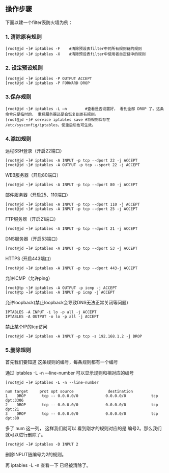 ## 操作步骤

下面以建一个filter表防火墙为例：

### **1. 清除原有规则**

```
[root@jd ~]# iptables -F    #清除预设表filter中的所有规则链的规则
[root@jd ~]# iptables -X    #清除预设表filter中使用者自定链中的规则
```
### **2. 设定预设规则**

```
[root@jd ~]# iptables -P OUTPUT ACCEPT
[root@jd ~]# iptables -P FORWARD DROP
```

### **3.保存规则**
```
[root@jd ~]# iptables -L –n        #查看是否设置好， 看到全部 DROP 了。这条命令只是临时的， 重启服务器还是会恢复到原有规则。
[root@jd ~]# service iptables save #将规则保存在 /etc/sysconfig/iptables，使重启后也可生效。
```

### **4.添加规则**

远程SSH登录（开启22端口）
```
[root@jd ~]# iptables -A INPUT -p tcp --dport 22 -j ACCEPT
[root@jd ~]# iptables -A OUTPUT -p tcp --sport 22 -j ACCEPT
```
WEB服务器（开启80端口）
```
[root@jd ~]# iptables -A INPUT -p tcp --dport 80 -j ACCEPT
```
邮件服务器（开启25、110端口）
```
[root@jd ~]# iptables -A INPUT -p tcp --dport 110 -j ACCEPT
[root@jd ~]# iptables -A INPUT -p tcp --dport 25 -j ACCEPT
```
FTP服务器（开启21端口）
```
[root@jd ~]# iptables -A INPUT -p tcp --dport 21 -j ACCEPT
```
DNS服务器（开启53端口）
```
[root@jd ~]# iptables -A INPUT -p tcp --dport 53 -j ACCEPT
```
HTTPS (开启443端口)
```
[root@jd ~]# iptables -A INPUT -p tcp --dport 443-j ACCEPT
```
允许ICMP（允许ping）
```
[root@tp ~]# iptables -A OUTPUT -p icmp -j ACCEPT
[root@tp ~]# iptables -A INPUT -p icmp -j ACCEPT
```
允许loopback(禁止loopback会导致DNS无法正常关闭等问题)
```
IPTABLES -A INPUT -i lo -p all -j ACCEPT
IPTABLES -A OUTPUT -o lo -p all -j ACCEPT
```
禁止某个IP的tcp访问
```
[root@jd ~]# iptables -A INPUT -p tcp -s 192.168.1.2 -j DROP
```

### **5.删除规则**

首先我们要知道 这条规则的编号，每条规则都有一个编号

通过 iptables -L -n --line-number 可以显示规则和相对应的编号
```
[root@jd ~]# iptables -L -n --line-number
```

```
num target     prot opt source               destination
1    DROP       tcp -- 0.0.0.0/0            0.0.0.0/0           tcp dpt:3306
2    DROP       tcp -- 0.0.0.0/0            0.0.0.0/0           tcp dpt:21
3    DROP       tcp -- 0.0.0.0/0            0.0.0.0/0           tcp dpt:80
```
 

多了 num 这一列， 这样我们就可以 看到刚才的规则对应的是 编号2。那么我们就可以进行删除了。
```
[root@jd ~]# iptables -D INPUT 2
```
删除INPUT链编号为2的规则。

再 iptables -L -n 查看一下 已经被清除了。
